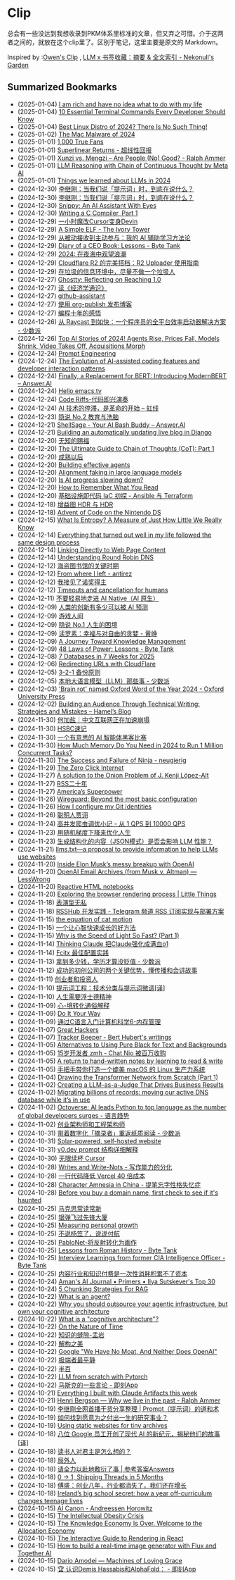# Clip
总会有一些没达到我想收录到PKM体系里标准的文章，但又弃之可惜。介于这两者之间的，就放在这个clip里了。区别于笔记，这里主要是原文的 Markdown。

Inspired by :[Owen's Clip](https://github.com/theowenyoung/clip) , [LLM x 书签收藏：摘要 & 全文索引 - Nekonull's Garden](https://nekonull.me/posts/llm_x_bookmark/)

## Summarized Bookmarks
- (2025-01-04) [I am rich and have no idea what to do with my life](2025/01/2025-01-04-i-am-rich-and-have-no-idea-what-to-do-with-my-life.md)
- (2025-01-04) [10 Essential Terminal Commands Every Developer Should Know](2025/01/2025-01-04-10-essential-terminal-commands-every-developer-should-know.md)
- (2025-01-04) [Best Linux Distro of 2024? There Is No Such Thing!](2025/01/2025-01-04-best-linux-distro-of-2024-there-is-no-such-thing!.md)
- (2025-01-02) [The Mac Malware of 2024](2025/01/2025-01-02-the-mac-malware-of-2024.md)
- (2025-01-01) [1,000 True Fans](2025/01/2025-01-01-1,000-true-fans.md)
- (2025-01-01) [Superlinear Returns - 超线性回报](2025/01/2025-01-01-superlinear-returns---超线性回报.md)
- (2025-01-01) [Xunzi vs. Mengzi – Are People (No) Good? - Ralph Ammer](2025/01/2025-01-01-xunzi-vs.-mengzi-–-are-people-(no)-good---ralph-ammer.md)
- (2025-01-01) [LLM Reasoning with Chain of Continuous Thought by Meta AI](2025/01/2025-01-01-llm-reasoning-with-chain-of-continuous-thought-by-meta-ai.md)
- (2025-01-01) [Things we learned about LLMs in 2024](2025/01/2025-01-01-things-we-learned-about-llms-in-2024.md)
- (2024-12-30) [李继刚：当我们说「提示词」时，到底在说什么？](2025/12/2024-12-30-李继刚：当我们说「提示词」时，到底在说什么？.md)
- (2024-12-30) [李继刚：当我们说「提示词」时，到底在说什么？](2025/12/2024-12-30-李继刚：当我们说「提示词」时，到底在说什么？.md)
- (2024-12-30) [Snippy: An AI Assistant With Eyes](2025/12/2024-12-30-snippy-an-ai-assistant-with-eyes.md)
- (2024-12-30) [Writing a C Compiler, Part 1](2025/12/2024-12-30-writing-a-c-compiler,-part-1.md)
- (2024-12-29) [一小时魔改Cursor变身Devin](2025/12/2024-12-29-一小时魔改cursor变身devin.md)
- (2024-12-29) [A Simple ELF - The Ivory Tower](2025/12/2024-12-29-a-simple-elf---the-ivory-tower.md)
- (2024-12-29) [从被动接收到主动参与：我的 AI 辅助学习方法论](2025/12/2024-12-29-从被动接收到主动参与：我的-ai-辅助学习方法论.md)
- (2024-12-29) [Diary of a CEO Book: Lessons - Byte Tank](2025/12/2024-12-29-diary-of-a-ceo-book-lessons---byte-tank.md)
- (2024-12-29) [2024: 在夜海中观望浪潮](2025/12/2024-12-29-2024-在夜海中观望浪潮.md)
- (2024-12-29) [Cloudflare R2 的完美搭档：R2 Uploader 使用指南](2025/12/2024-12-29-cloudflare-r2-的完美搭档：r2-uploader-使用指南.md)
- (2024-12-29) [在垃圾的信息环境中，尽量不做一个垃圾人](2025/12/2024-12-29-在垃圾的信息环境中，尽量不做一个垃圾人.md)
- (2024-12-27) [Ghostty: Reflecting on Reaching 1.0](2025/12/2024-12-27-ghostty-reflecting-on-reaching-1.0.md)
- (2024-12-27) [读《经济学通识》](2025/12/2024-12-27-读《经济学通识》.md)
- (2024-12-27) [github-assistant](2025/12/2024-12-27-github-assistant.md)
- (2024-12-27) [使用 org-publish 发布博客](2025/12/2024-12-27-使用-org-publish-发布博客.md)
- (2024-12-27) [编程十年的感悟](2025/12/2024-12-27-编程十年的感悟.md)
- (2024-12-26) [从 Raycast 到如快：一个程序员的全平台效率启动器解决方案 - 少数派](2025/12/2024-12-26-从-raycast-到如快：一个程序员的全平台效率启动器解决方案---少数派.md)
- (2024-12-26) [Top AI Stories of 2024! Agents Rise, Prices Fall, Models Shrink, Video Takes Off, Acquisitions Morph](2025/12/2024-12-26-top-ai-stories-of-2024!-agents-rise,-prices-fall,-models-shrink,-video-takes-off,-acquisitions-morph.md)
- (2024-12-24) [Prompt Engineering](2025/12/2024-12-24-prompt-engineering.md)
- (2024-12-24) [The Evolution of AI-assisted coding features and developer interaction patterns](2025/12/2024-12-24-the-evolution-of-ai-assisted-coding-features-and-developer-interaction-patterns.md)
- (2024-12-24) [Finally, a Replacement for BERT: Introducing ModernBERT – Answer.AI](2025/12/2024-12-24-finally,-a-replacement-for-bert-introducing-modernbert-–-answer.ai.md)
- (2024-12-24) [Hello emacs.tv](2025/12/2024-12-24-hello-emacs.tv.md)
- (2024-12-24) [Code Riffs-代码即兴演奏](2025/12/2024-12-24-code-riffs-代码即兴演奏.md)
- (2024-12-24) [AI 技术的停滞，是革命的开始 – 虹线](2025/12/2024-12-24-ai-技术的停滞，是革命的开始-–-虹线.md)
- (2024-12-23) [隐说 No.2  教育与洗脑](2025/12/2024-12-23-隐说-no.2-教育与洗脑.md)
- (2024-12-21) [ShellSage - Your AI Bash Buddy – Answer.AI](2025/12/2024-12-21-shellsage---your-ai-bash-buddy-–-answer.ai.md)
- (2024-12-21) [Building an automatically updating live blog in Django](2025/12/2024-12-21-building-an-automatically-updating-live-blog-in-django.md)
- (2024-12-20) [无知的赐福](2025/12/2024-12-20-无知的赐福.md)
- (2024-12-20) [The Ultimate Guide to Chain of Thoughts (CoT): Part 1](2025/12/2024-12-20-the-ultimate-guide-to-chain-of-thoughts-(cot)-part-1.md)
- (2024-12-20) [成熟以后](2025/12/2024-12-20-成熟以后.md)
- (2024-12-20) [Building effective agents](2025/12/2024-12-20-building-effective-agents.md)
- (2024-12-20) [Alignment faking in large language models](2025/12/2024-12-20-alignment-faking-in-large-language-models.md)
- (2024-12-20) [Is AI progress slowing down?](2025/12/2024-12-20-is-ai-progress-slowing-down.md)
- (2024-12-20) [How to Remember What You Read](2025/12/2024-12-20-how-to-remember-what-you-read.md)
- (2024-12-20) [基础设施即代码 IaC 初探 - Ansible 与 Terraform](2025/12/2024-12-20-基础设施即代码-iac-初探---ansible-与-terraform.md)
- (2024-12-18) [增益图 HDR 与 HDR](2025/12/2024-12-18-增益图-hdr-与-hdr.md)
- (2024-12-18) [Advent of Code on the Nintendo DS](2025/12/2024-12-18-advent-of-code-on-the-nintendo-ds.md)
- (2024-12-15) [What Is Entropy? A Measure of Just How Little We Really Know](2025/12/2024-12-15-what-is-entropy-a-measure-of-just-how-little-we-really-know.md)
- (2024-12-14) [Everything that turned out well in my life followed the same design process](2025/12/2024-12-14-everything-that-turned-out-well-in-my-life-followed-the-same-design-process.md)
- (2024-12-14) [Linking Directly to Web Page Content](2025/12/2024-12-14-linking-directly-to-web-page-content.md)
- (2024-12-14) [Understanding Round Robin DNS](2025/12/2024-12-14-understanding-round-robin-dns.md)
- (2024-12-12) [海盗图书馆的关键时期](2025/12/2024-12-12-海盗图书馆的关键时期.md)
- (2024-12-12) [From where I left - antirez](2025/12/2024-12-12-from-where-i-left---antirez.md)
- (2024-12-12) [我接见了诺奖得主](2025/12/2024-12-12-我接见了诺奖得主.md)
- (2024-12-12) [Timeouts and cancellation for humans](2025/12/2024-12-12-timeouts-and-cancellation-for-humans.md)
- (2024-12-11) [不要轻易地走进 AI Native（AI 原生）](2025/12/2024-12-11-不要轻易地走进-ai-native（ai-原生）.md)
- (2024-12-09) [人类的创新有多少可以被 AI 预测](2025/12/2024-12-09-人类的创新有多少可以被-ai-预测.md)
- (2024-12-09) [游戏人间](2025/12/2024-12-09-游戏人间.md)
- (2024-12-09) [隐说 No.1 人生的困境](2025/12/2024-12-09-隐说-no.1-人生的困境.md)
- (2024-12-09) [读罗素：幸福与对自由的贪婪 - 黄峥](2025/12/2024-12-09-读罗素：幸福与对自由的贪婪---黄峥.md)
- (2024-12-09) [A Journey Toward Knowledge Management](2025/12/2024-12-09-a-journey-toward-knowledge-management.md)
- (2024-12-09) [48 Laws of Power: Lessons - Byte Tank](2025/12/2024-12-09-48-laws-of-power-lessons---byte-tank.md)
- (2024-12-08) [7 Databases in 7 Weeks for 2025](2025/12/2024-12-08-7-databases-in-7-weeks-for-2025.md)
- (2024-12-06) [Redirecting URLs with CloudFlare](2025/12/2024-12-06-redirecting-urls-with-cloudflare.md)
- (2024-12-05) [3-2-1 备份原则](2025/12/2024-12-05-3-2-1-备份原则.md)
- (2024-12-05) [本地大语言模型（LLM）那些事 - 少数派](2025/12/2024-12-05-本地大语言模型（llm）那些事---少数派.md)
- (2024-12-03) ['Brain rot' named Oxford Word of the Year 2024 - Oxford University Press](2025/12/2024-12-03-'brain-rot'-named-oxford-word-of-the-year-2024---oxford-university-press.md)
- (2024-12-02) [Building an Audience Through Technical Writing: Strategies and Mistakes – Hamel’s Blog](2025/12/2024-12-02-building-an-audience-through-technical-writing-strategies-and-mistakes-–-hamel’s-blog.md)
- (2024-11-30) [何加盐｜中文互联网正在加速崩塌](2025/11/2024-11-30-何加盐｜中文互联网正在加速崩塌.md)
- (2024-11-30) [HSBC速记](2025/11/2024-11-30-hsbc速记.md)
- (2024-11-30) [一个有意思的 AI 智能体黑客比赛](2025/11/2024-11-30-一个有意思的-ai-智能体黑客比赛.md)
- (2024-11-30) [How Much Memory Do You Need in 2024 to Run 1 Million Concurrent Tasks?](2025/11/2024-11-30-how-much-memory-do-you-need-in-2024-to-run-1-million-concurrent-tasks.md)
- (2024-11-30) [The Success and Failure of Ninja - neugierig](2025/11/2024-11-30-the-success-and-failure-of-ninja---neugierig.md)
- (2024-11-29) [The Zero Click Internet](2025/11/2024-11-29-the-zero-click-internet.md)
- (2024-11-27) [A solution to the Onion Problem of J. Kenji López-Alt](2025/11/2024-11-27-a-solution-to-the-onion-problem-of-j.-kenji-lópez-alt.md)
- (2024-11-27) [RSS二十年](2025/11/2024-11-27-rss二十年.md)
- (2024-11-27) [America’s Superpower](2025/11/2024-11-27-america’s-superpower.md)
- (2024-11-26) [Wireguard: Beyond the most basic configuration](2025/11/2024-11-26-wireguard-beyond-the-most-basic-configuration.md)
- (2024-11-26) [How I configure my Git identities](2025/11/2024-11-26-how-i-configure-my-git-identities.md)
- (2024-11-26) [聪明人贾诩](2025/11/2024-11-26-聪明人贾诩.md)
- (2024-11-24) [高并发爬虫调优小记 - 从 1 QPS 到 10000 QPS](2025/11/2024-11-24-高并发爬虫调优小记---从-1-qps-到-10000-qps.md)
- (2024-11-23) [用随机梯度下降来优化人生](2025/11/2024-11-23-用随机梯度下降来优化人生.md)
- (2024-11-23) [生成结构化的内容（JSON模式）是否会影响 LLM 性能？](2025/11/2024-11-23-生成结构化的内容（json模式）是否会影响-llm-性能？.md)
- (2024-11-21) [llms.txt—a proposal to provide information to help LLMs use websites](2025/11/2024-11-21-llms.txt—a-proposal-to-provide-information-to-help-llms-use-websites.md)
- (2024-11-20) [Inside Elon Musk’s messy breakup with OpenAI](2025/11/2024-11-20-inside-elon-musk’s-messy-breakup-with-openai.md)
- (2024-11-20) [OpenAI Email Archives (from Musk v. Altman) — LessWrong](2025/11/2024-11-20-openai-email-archives-(from-musk-v.-altman)-—-lesswrong.md)
- (2024-11-20) [Reactive HTML notebooks](2025/11/2024-11-20-reactive-html-notebooks.md)
- (2024-11-20) [Exploring the browser rendering process | Little Things](2025/11/2024-11-20-exploring-the-browser-rendering-process-little-things.md)
- (2024-11-18) [表演型无私](2025/11/2024-11-18-表演型无私.md)
- (2024-11-18) [RSSHub 开发实践 - Telegram 频道 RSS 订阅实现与部署方案](2025/11/2024-11-18-rsshub-开发实践---telegram-频道-rss-订阅实现与部署方案.md)
- (2024-11-15) [the equation of cat motion](2025/11/2024-11-15-the-equation-of-cat-motion.md)
- (2024-11-15) [一个让心智快速成长的好方法](2025/11/2024-11-15-一个让心智快速成长的好方法.md)
- (2024-11-15) [Why is the Speed of Light So Fast? (Part 1)](2025/11/2024-11-15-why-is-the-speed-of-light-so-fast-(part-1).md)
- (2024-11-14) [Thinking Claude 把Claude强化成满血o1](2025/11/2024-11-14-thinking-claude-把claude强化成满血o1.md)
- (2024-11-14) [Fcitx 最佳配置实践](2025/11/2024-11-14-fcitx-最佳配置实践.md)
- (2024-11-13) [拿到多少钱，学历才算没贬值 - 少数派](2025/11/2024-11-13-拿到多少钱，学历才算没贬值---少数派.md)
- (2024-11-12) [成功的初创公司的两个关键优势，懂传播和会讲故事](2025/11/2024-11-12-成功的初创公司的两个关键优势，懂传播和会讲故事.md)
- (2024-11-11) [创业者和投资人](2025/11/2024-11-11-创业者和投资人.md)
- (2024-11-10) [提示词工程：技术分类与提示词微调[译]](2025/11/2024-11-10-提示词工程：技术分类与提示词微调[译].md)
- (2024-11-10) [人生需要浮士德精神](2025/11/2024-11-10-人生需要浮士德精神.md)
- (2024-11-09) [心-境转化通俗解释](2025/11/2024-11-09-心-境转化通俗解释.md)
- (2024-11-09) [Do It Your Way](2025/11/2024-11-09-do-it-your-way.md)
- (2024-11-09) [通过C语言入门计算机科学6-内存管理 ](2025/11/2024-11-09-通过c语言入门计算机科学6-内存管理.md)
- (2024-11-07) [Great Hackers](2025/11/2024-11-07-great-hackers.md)
- (2024-11-07) [Tracker Beeper - Bert Hubert's writings](2025/11/2024-11-07-tracker-beeper---bert-hubert's-writings.md)
- (2024-11-05) [Alternatives to Using Pure Black for Text and Backgrounds](2025/11/2024-11-05-alternatives-to-using-pure-black-for-text-and-backgrounds.md)
- (2024-11-05) [15岁开发者 zmh - Chat Nio 被百万收购](2025/11/2024-11-05-15岁开发者-zmh---chat-nio-被百万收购.md)
- (2024-11-05) [A return to hand-written notes by learning to read & write](2025/11/2024-11-05-a-return-to-hand-written-notes-by-learning-to-read-&-write.md)
- (2024-11-05) [手把手带你打造一个媲美 macOS 的 Linux 生产力系统](2025/11/2024-11-05-手把手带你打造一个媲美-macos-的-linux-生产力系统.md)
- (2024-11-04) [Drawing the Transformer Network from Scratch (Part 1)](2025/11/2024-11-04-drawing-the-transformer-network-from-scratch-(part-1).md)
- (2024-11-02) [Creating a LLM-as-a-Judge That Drives Business Results](2025/11/2024-11-02-creating-a-llm-as-a-judge-that-drives-business-results.md)
- (2024-11-02) [Migrating billions of records: moving our active DNS database while it’s in use](2025/11/2024-11-02-migrating-billions-of-records-moving-our-active-dns-database-while-it’s-in-use.md)
- (2024-11-02) [Octoverse: AI leads Python to top language as the number of global developers surges - 语言趋势](2025/11/2024-11-02-octoverse-ai-leads-python-to-top-language-as-the-number-of-global-developers-surges---语言趋势.md)
- (2024-11-02) [创业架构师和工程架构师](2025/11/2024-11-02-创业架构师和工程架构师.md)
- (2024-10-31) [带着数字化「摘录者」重返纸质阅读 - 少数派](2025/10/2024-10-31-带着数字化「摘录者」重返纸质阅读---少数派.md)
- (2024-10-31) [Solar-powered, self-hosted website](2025/10/2024-10-31-solar-powered,-self-hosted-website.md)
- (2024-10-31) [v0.dev prompt 结构详细解释](2025/10/2024-10-31-v0.dev-prompt-结构详细解释.md)
- (2024-10-30) [无限续杯 Cursor](2025/10/2024-10-30-无限续杯-cursor.md)
- (2024-10-28) [Writes and Write-Nots - 写作能力的分化](2025/10/2024-10-28-writes-and-write-nots---写作能力的分化.md)
- (2024-10-28) [一行代码降低 Vercel 40 倍成本](2025/10/2024-10-28-一行代码降低-vercel-40-倍成本.md)
- (2024-10-28) [Character Amnesia in China - 提笔忘字性格失忆症](2025/10/2024-10-28-character-amnesia-in-china---提笔忘字性格失忆症.md)
- (2024-10-28) [Before you buy a domain name, first check to see if it's haunted](2025/10/2024-10-28-before-you-buy-a-domain-name,-first-check-to-see-if-it's-haunted.md)
- (2024-10-25) [马克思常读常新](2025/10/2024-10-25-马克思常读常新.md)
- (2024-10-25) [银弹飞过先锋大厦](2025/10/2024-10-25-银弹飞过先锋大厦.md)
- (2024-10-25) [Measuring personal growth](2025/10/2024-10-25-measuring-personal-growth.md)
- (2024-10-25) [不说杨笠了，说说付航](2025/10/2024-10-25-不说杨笠了，说说付航.md)
- (2024-10-25) [PabloNet-将反射转化为画作](2025/10/2024-10-25-pablonet-将反射转化为画作.md)
- (2024-10-25) [Lessons from Roman History - Byte Tank](2025/10/2024-10-25-lessons-from-roman-history---byte-tank.md)
- (2024-10-25) [Interview Learnings from former CIA Intelligence Officer - Byte Tank](2025/10/2024-10-25-interview-learnings-from-former-cia-intelligence-officer---byte-tank.md)
- (2024-10-25) [内容行业和知识付费是一次性消耗积累不了资本](2025/10/2024-10-25-内容行业和知识付费是一次性消耗积累不了资本.md)
- (2024-10-24) [Aman's AI Journal • Primers • Ilya Sutskever's Top 30](2025/10/2024-10-24-aman's-ai-journal-•-primers-•-ilya-sutskever's-top-30.md)
- (2024-10-24) [5 Chunking Strategies For RAG](2025/10/2024-10-24-5-chunking-strategies-for-rag.md)
- (2024-10-22) [What is an agent?](2025/10/2024-10-22-what-is-an-agent.md)
- (2024-10-22) [Why you should outsource your agentic infrastructure, but own your cognitive architecture](2025/10/2024-10-22-why-you-should-outsource-your-agentic-infrastructure,-but-own-your-cognitive-architecture.md)
- (2024-10-22) [What is a "cognitive architecture"?](2025/10/2024-10-22-what-is-a-cognitive-architecture.md)
- (2024-10-22) [On the Nature of Time](2025/10/2024-10-22-on-the-nature-of-time.md)
- (2024-10-22) [知识的缝隙-孟岩](2025/10/2024-10-22-知识的缝隙-孟岩.md)
- (2024-10-22) [解构之美](2025/10/2024-10-22-解构之美.md)
- (2024-10-22) [Google "We Have No Moat, And Neither Does OpenAI"](2025/10/2024-10-22-google-we-have-no-moat,-and-neither-does-openai.md)
- (2024-10-22) [极端者最平静](2025/10/2024-10-22-极端者最平静.md)
- (2024-10-22) [半百](2025/10/2024-10-22-半百.md)
- (2024-10-22) [LLM from scratch with Pytorch](2025/10/2024-10-22-llm-from-scratch-with-pytorch.md)
- (2024-10-22) [马斯克的一些言论 - 即刻App](2025/10/2024-10-22-马斯克的一些言论---即刻app.md)
- (2024-10-21) [Everything I built with Claude Artifacts this week](2025/10/2024-10-21-everything-i-built-with-claude-artifacts-this-week.md)
- (2024-10-21) [Henri Bergson — Why we live in the past - Ralph Ammer](2025/10/2024-10-21-henri-bergson-—-why-we-live-in-the-past---ralph-ammer.md)
- (2024-10-19) [李继刚全网首播干货分享整理 | Prompt（提示词）的道和术](2025/10/2024-10-19-李继刚全网首播干货分享整理-prompt（提示词）的道和术.md)
- (2024-10-19) [如何找到愿意为之付出一生的研究事业？](2025/10/2024-10-19-如何找到愿意为之付出一生的研究事业？.md)
- (2024-10-19) [Using static websites for tiny archives](2025/10/2024-10-19-using-static-websites-for-tiny-archives.md)
- (2024-10-18) [八位 Google 员工开创了现代 AI 的新纪元，揭秘他们的故事 [译]](2025/10/2024-10-18-八位-google-员工开创了现代-ai-的新纪元，揭秘他们的故事-[译].md)
- (2024-10-18) [读书人对君主是怎么想的？](2025/10/2024-10-18-读书人对君主是怎么想的？.md)
- (2024-10-18) [局外人](2025/10/2024-10-18-局外人.md)
- (2024-10-18) [请全力以赴地敷衍了事 | 参考答案Answers](2025/10/2024-10-18-请全力以赴地敷衍了事-参考答案answers.md)
- (2024-10-18) [0 → 1, Shipping Threads in 5 Months](2025/10/2024-10-18-0-→-1,-shipping-threads-in-5-months.md)
- (2024-10-18) [傅盛：创业八年，行业都消失了，我们还在增长](2025/10/2024-10-18-傅盛：创业八年，行业都消失了，我们还在增长.md)
- (2024-10-18) [Ireland’s big school secret: how a year off-curriculum changes teenage lives](2025/10/2024-10-18-ireland’s-big-school-secret-how-a-year-off-curriculum-changes-teenage-lives.md)
- (2024-10-15) [AI Canon - Andreessen Horowitz](2025/10/2024-10-15-ai-canon---andreessen-horowitz.md)
- (2024-10-15) [The Intellectual Obesity Crisis](2025/10/2024-10-15-the-intellectual-obesity-crisis.md)
- (2024-10-15) [The Knowledge Economy Is Over. Welcome to the Allocation Economy](2025/10/2024-10-15-the-knowledge-economy-is-over.-welcome-to-the-allocation-economy.md)
- (2024-10-15) [The Interactive Guide to Rendering in React](2025/10/2024-10-15-the-interactive-guide-to-rendering-in-react.md)
- (2024-10-15) [How to build a real-time image generator with Flux and Together AI](2025/10/2024-10-15-how-to-build-a-real-time-image-generator-with-flux-and-together-ai.md)
- (2024-10-15) [Dario Amodei — Machines of Loving Grace](2025/10/2024-10-15-dario-amodei-—-machines-of-loving-grace.md)
- (2024-10-15) [🏆 认识Demis Hassabis和AlphaFold： - 即刻App](2025/10/2024-10-15-🏆-认识demis-hassabis和alphafold：---即刻app.md)

